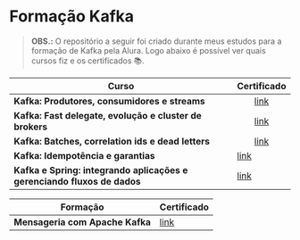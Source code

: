 <html>

<h1> Formação Kafka </h1>

> <b>OBS.:</b> O repositório a seguir foi criado durante meus estudos para a formação de Kafka pela Alura. Logo abaixo é possível ver quais cursos fiz e os certificados 📚.

| Curso                                                                      | Certificado                                                                                                                                               |
| -------------------------------------------------------------------------- | ----------------------------------------------------------------------------------------------------------------------------------------------------------- |
| <b>Kafka: Produtores, consumidores e streams</b>                           | <center><a href="https://cursos.alura.com.br/user/joaovictorlisboaporcel/course/kafka-introducao-a-streams-em-microservicos/certificate">link</a></center>  |
| <b>Kafka: Fast delegate, evolução e cluster de brokers</b>                 | <center><a href="https://cursos.alura.com.br/certificate/joaovictorlisboaporcel/kafka-cluster-de-microservicos">link</a></center>                           |
| <b>Kafka: Batches, correlation ids e dead letters</b>                      | <center><a href="https://cursos.alura.com.br/user/joaovictorlisboaporcel/course/kafka-batches-correlation-ids-e-dead-letters/certificate">link</a></center> |
| <b>Kafka: Idempotência e garantias</b>                                     | <a href="https://cursos.alura.com.br/certificate/6496c71d-643e-41d7-8f3f-5200085823cc?lang=pt_BR">link</a>                                                  |
| <b>Kafka e Spring: integrando aplicações e gerenciando fluxos de dados</b> | <a href="https://cursos.alura.com.br/certificate/dda2eeb3-6dca-4220-b268-f35a9ab3963a?lang=pt_BR">link</a>                                                  |

| Formação                                                                    | Certificado                                                                                                                                             |
| -------------------------------------------------------------------------- | ----------------------------------------------------------------------------------------------------------------------------------------------------------- |
| <b>Mensageria com Apache Kafka</b> | <a href="https://cursos.alura.com.br/degree/certificate/747f45ca-2046-424d-b4c7-eb4c80d13744?lang=pt_BR">link</a>                                                  |

</html>
